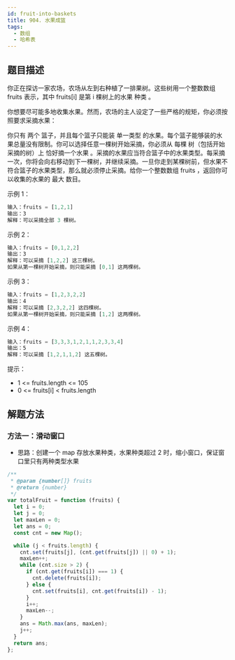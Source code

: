 ```yaml
---
id: fruit-into-baskets
title: 904. 水果成篮
tags:
  - 数组
  - 哈希表
---
```


## 题目描述

你正在探访一家农场，农场从左到右种植了一排果树。这些树用一个整数数组 fruits 表示，其中 fruits[i] 是第 i 棵树上的水果 种类 。

你想要尽可能多地收集水果。然而，农场的主人设定了一些严格的规矩，你必须按照要求采摘水果：

你只有 两个 篮子，并且每个篮子只能装 单一类型 的水果。每个篮子能够装的水果总量没有限制。你可以选择任意一棵树开始采摘，你必须从 每棵 树（包括开始采摘的树）上 恰好摘一个水果 。采摘的水果应当符合篮子中的水果类型。每采摘一次，你将会向右移动到下一棵树，并继续采摘。一旦你走到某棵树前，但水果不符合篮子的水果类型，那么就必须停止采摘。给你一个整数数组 fruits ，返回你可以收集的水果的 最大 数目。

示例 1：

```js
输入：fruits = [1,2,1]
输出：3
解释：可以采摘全部 3 棵树。
```

示例 2：

```js
输入：fruits = [0,1,2,2]
输出：3
解释：可以采摘 [1,2,2] 这三棵树。
如果从第一棵树开始采摘，则只能采摘 [0,1] 这两棵树。
```

示例 3：

```js
输入：fruits = [1,2,3,2,2]
输出：4
解释：可以采摘 [2,3,2,2] 这四棵树。
如果从第一棵树开始采摘，则只能采摘 [1,2] 这两棵树。
```

示例 4：

```js
输入：fruits = [3,3,3,1,2,1,1,2,3,3,4]
输出：5
解释：可以采摘 [1,2,1,1,2] 这五棵树。
```

提示：

- 1 <= fruits.length <= 105
- 0 <= fruits[i] < fruits.length

## 解题方法

### 方法一：滑动窗口

- 思路：创建一个 map 存放水果种类，水果种类超过 2 时，缩小窗口，保证窗口里只有两种类型水果

```js
/**
 * @param {number[]} fruits
 * @return {number}
 */
var totalFruit = function (fruits) {
  let i = 0;
  let j = 0;
  let maxLen = 0;
  let ans = 0;
  const cnt = new Map();

  while (j < fruits.length) {
    cnt.set(fruits[j], (cnt.get(fruits[j]) || 0) + 1);
    maxLen++;
    while (cnt.size > 2) {
      if (cnt.get(fruits[i]) === 1) {
        cnt.delete(fruits[i]);
      } else {
        cnt.set(fruits[i], cnt.get(fruits[i]) - 1);
      }
      i++;
      maxLen--;
    }
    ans = Math.max(ans, maxLen);
    j++;
  }
  return ans;
};
```
